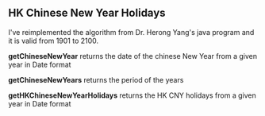 ## HK Chinese New Year Holidays
I've reimplemented the algorithm from Dr. Herong Yang's java program and it is valid from 1901 to 2100.

**getChineseNewYear** returns the date of the chinese New Year from a given year in Date format 

**getChineseNewYears** returns the period of the years 

**getHKChineseNewYearHolidays** returns the HK CNY holidays from a given year in Date format
